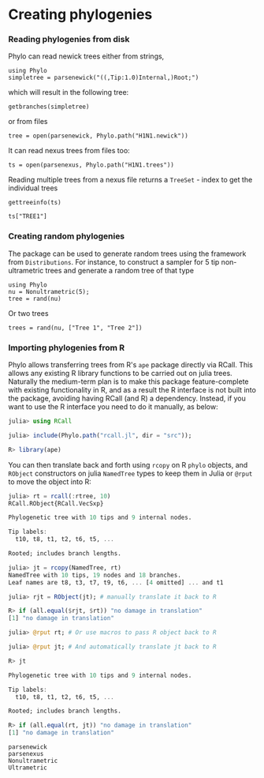 # Creating phylogenies

### Reading phylogenies from disk
Phylo can read newick trees either from strings,
```@example reading
using Phylo
simpletree = parsenewick("((,Tip:1.0)Internal,)Root;")
```

which will result in the following tree:
```@example reading
getbranches(simpletree)
```

or from files
```@example reading
tree = open(parsenewick, Phylo.path("H1N1.newick"))
```

It can read nexus trees from files too:

```@example reading
ts = open(parsenexus, Phylo.path("H1N1.trees"))
```

Reading multiple trees from a nexus file returns a `TreeSet` - index to get
the individual trees
```@example reading
gettreeinfo(ts)
```

```@example reading
ts["TREE1"]
```

### Creating random phylogenies
The package can be used to generate random trees using the framework from
 `Distributions`. For instance, to construct a sampler for 5 tip non-ultrametric
 trees and generate a random tree of that type
```@example random_trees
using Phylo
nu = Nonultrametric(5);
tree = rand(nu)
```

Or two trees
```@example random_trees
trees = rand(nu, ["Tree 1", "Tree 2"])
```

### Importing phylogenies from R
Phylo allows transferring trees from R's `ape` package directly via RCall.
This allows any existing R library functions to be carried out on julia trees. 
Naturally the medium-term plan is to make this package feature-complete
with existing functionality in R, and as a result the R interface is not built 
into the package, avoiding having RCall (and R) a dependency. Instead, if you
want to use the R interface you need to do it manually, as below:

```julia
julia> using RCall

julia> include(Phylo.path("rcall.jl", dir = "src"));

R> library(ape)
```

You can then translate back and forth using `rcopy` on
R `phylo` objects, and `RObject` constructors on julia `NamedTree`
types to keep them in Julia or `@rput` to move the object into R:

```julia
julia> rt = rcall(:rtree, 10)
RCall.RObject{RCall.VecSxp}

Phylogenetic tree with 10 tips and 9 internal nodes.

Tip labels:
  t10, t8, t1, t2, t6, t5, ...

Rooted; includes branch lengths.

julia> jt = rcopy(NamedTree, rt)
NamedTree with 10 tips, 19 nodes and 18 branches.
Leaf names are t8, t3, t7, t9, t6, ... [4 omitted] ... and t1

julia> rjt = RObject(jt); # manually translate it back to R

R> if (all.equal($rjt, $rt)) "no damage in translation"
[1] "no damage in translation"

julia> @rput rt; # Or use macros to pass R object back to R

julia> @rput jt; # And automatically translate jt back to R

R> jt

Phylogenetic tree with 10 tips and 9 internal nodes.

Tip labels:
  t10, t8, t1, t2, t6, t5, ...

Rooted; includes branch lengths.

R> if (all.equal(rt, jt)) "no damage in translation"
[1] "no damage in translation"
```

```@docs
parsenewick
parsenexus
Nonultrametric
Ultrametric
